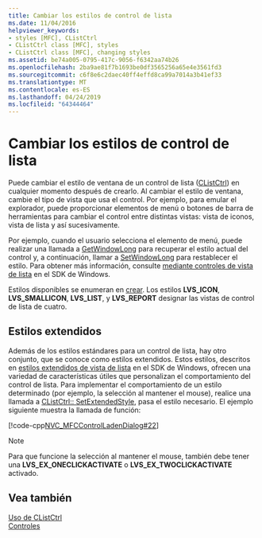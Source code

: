 ```yaml
---
title: Cambiar los estilos de control de lista
ms.date: 11/04/2016
helpviewer_keywords:
- styles [MFC], CListCtrl
- CListCtrl class [MFC], styles
- CListCtrl class [MFC], changing styles
ms.assetid: be74a005-0795-417c-9056-f6342aa74b26
ms.openlocfilehash: 2ba9ae81f7b1693be0df3565256a65e4e3561fd3
ms.sourcegitcommit: c6f8e6c2daec40ff4effd8ca99a7014a3b41ef33
ms.translationtype: MT
ms.contentlocale: es-ES
ms.lasthandoff: 04/24/2019
ms.locfileid: "64344464"
---
```

# <a name="changing-list-control-styles"></a>Cambiar los estilos de control de lista

Puede cambiar el estilo de ventana de un control de lista ([CListCtrl](../mfc/reference/clistctrl-class.md)) en cualquier momento después de crearlo. Al cambiar el estilo de ventana, cambie el tipo de vista que usa el control. Por ejemplo, para emular el explorador, puede proporcionar elementos de menú o botones de barra de herramientas para cambiar el control entre distintas vistas: vista de iconos, vista de lista y así sucesivamente.

Por ejemplo, cuando el usuario selecciona el elemento de menú, puede realizar una llamada a [GetWindowLong](/windows/desktop/api/winuser/nf-winuser-getwindowlonga) para recuperar el estilo actual del control y, a continuación, llamar a [SetWindowLong](/windows/desktop/api/winuser/nf-winuser-setwindowlonga) para restablecer el estilo. Para obtener más información, consulte [mediante controles de vista de lista](/windows/desktop/Controls/using-list-view-controls) en el SDK de Windows.

Estilos disponibles se enumeran en [crear](../mfc/reference/clistctrl-class.md#create). Los estilos **LVS_ICON**, **LVS_SMALLICON**, **LVS_LIST**, y **LVS_REPORT** designar las vistas de control de lista de cuatro.

## <a name="extended-styles"></a>Estilos extendidos

Además de los estilos estándares para un control de lista, hay otro conjunto, que se conoce como estilos extendidos. Estos estilos, descritos en [estilos extendidos de vista de lista](/windows/desktop/Controls/extended-list-view-styles) en el SDK de Windows, ofrecen una variedad de características útiles que personalizan el comportamiento del control de lista. Para implementar el comportamiento de un estilo determinado (por ejemplo, la selección al mantener el mouse), realice una llamada a [CListCtrl:: SetExtendedStyle](../mfc/reference/clistctrl-class.md#setextendedstyle), pasa el estilo necesario. El ejemplo siguiente muestra la llamada de función:

[!code-cpp[NVC_MFCControlLadenDialog#22](../mfc/codesnippet/cpp/changing-list-control-styles_1.cpp)]

> [!NOTE]
>  Para que funcione la selección al mantener el mouse, también debe tener una **LVS_EX_ONECLICKACTIVATE** o **LVS_EX_TWOCLICKACTIVATE** activado.

## <a name="see-also"></a>Vea también

[Uso de CListCtrl](../mfc/using-clistctrl.md)<br/>
[Controles](../mfc/controls-mfc.md)
